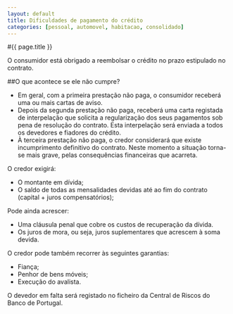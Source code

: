```yaml
---
layout: default
title: Dificuldades de pagamento do crédito
categories: [pessoal, automovel, habitacao, consolidado]
---
```


#{{ page.title }}

O consumidor está obrigado a reembolsar o crédito no prazo estipulado no contrato.

##O que acontece se ele não cumpre?

* Em geral, com a primeira prestação não paga, o consumidor receberá uma ou mais cartas de aviso.
* Depois da segunda prestação não paga, receberá uma carta registada de interpelação que solicita a regularização dos seus pagamentos sob pena de resolução do contrato. Esta interpelação será enviada a todos os devedores e fiadores do crédito.
* À terceira prestação não paga, o credor considerará que existe incumprimento definitivo do contrato. Neste momento a situação torna-se mais grave, pelas consequências financeiras que acarreta.

O credor exigirá:

* O montante em dívida;
* O saldo de todas as mensalidades devidas até ao fim do contrato (capital + juros compensatórios);

Pode ainda acrescer:

* Uma cláusula penal que cobre os custos de recuperação da dívida.
* Os juros de mora, ou seja, juros suplementares que acrescem à soma devida.

O credor pode também recorrer às seguintes garantias:

* Fiança;
* Penhor de bens móveis;
* Execução do avalista.

O devedor em falta será registado no ficheiro da Central de Riscos do Banco de Portugal.